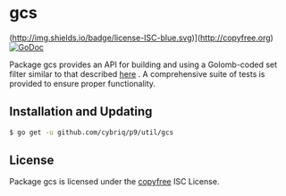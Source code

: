 # gcs

(http://img.shields.io/badge/license-ISC-blue.svg)](http://copyfree.org)
[![GoDoc](https://godoc.org/github.com/cybriq/p9/util/gcs?status.png)](http://godoc.org/github.com/cybriq/p9/util/gcs)

Package gcs provides an API for building and using a Golomb-coded set filter
similar to that
described [here](http://giovanni.bajo.it/post/47119962313/golomb-coded-sets-smaller-than-bloom-filters)
. A comprehensive suite of tests is provided to ensure proper functionality.

## Installation and Updating

```bash
$ go get -u github.com/cybriq/p9/util/gcs
```

## License

Package gcs is licensed under the [copyfree](http://copyfree.org) ISC License.

